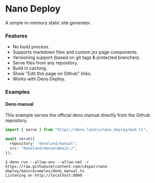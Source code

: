 # Nano Deploy

A simple in-memory static site generator.

### Features

- No build process.
- Supports markdown files and custom jsx page components.
- Versioning support (based on git tags & protected branches).
- Serve files from any repository.
- Build in caching.
- Show "Edit this page on Github" links.
- Works with Deno Deploy.

### Examples

#### Deno manual

This example serves the official deno manual directly from the Github repository.

```ts
import { serve } from "https://deno.land/x/nano_deploy/mod.ts";

await serve({
  repository: "denoland/manual",
  src: "denoland/manual@main:/",
});
```

```console
$ deno run --allow-env --allow-net -r https://raw.githubusercontent.com/c4spar/nano-deploy/main/examples/deno_manual.ts
Listening on http://localhost:8000
```

